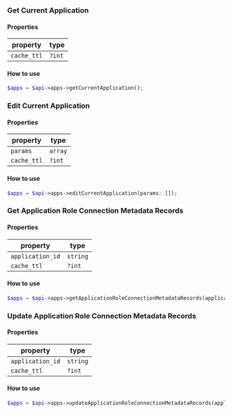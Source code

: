 ### Get Current Application

#### Properties

| property | type |
|----------|------|
| `cache_ttl` | `?int` |

#### How to use

```php
$apps = $api->apps->getCurrentApplication();
```

### Edit Current Application

#### Properties

| property | type |
|----------|------|
| `params` | `array` |
| `cache_ttl` | `?int` |

#### How to use

```php
$apps = $api->apps->editCurrentApplication(params: []);
```

### Get Application Role Connection Metadata Records

#### Properties

| property | type |
|----------|------|
| `application_id` | `string` |
| `cache_ttl` | `?int` |

#### How to use

```php
$apps = $api->apps->getApplicationRoleConnectionMetadataRecords(application_id: 'application_id');
```

### Update Application Role Connection Metadata Records

#### Properties

| property | type |
|----------|------|
| `application_id` | `string` |
| `cache_ttl` | `?int` |

#### How to use

```php
$apps = $api->apps->updateApplicationRoleConnectionMetadataRecords(application_id: 'application_id');
```

